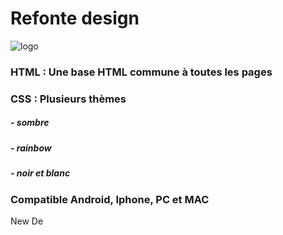 # Refonte design

![logo]
### HTML : Une base HTML commune à toutes les pages

[logo]: https://github.com/darkshark400/BLOG/blob/master/icons/html.png


### CSS : Plusieurs thèmes

##### - sombre
##### - rainbow
##### - noir et blanc

### Compatible Android, Iphone, PC et MAC


New De
